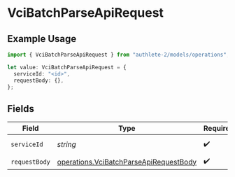 # VciBatchParseApiRequest

## Example Usage

```typescript
import { VciBatchParseApiRequest } from "authlete-2/models/operations";

let value: VciBatchParseApiRequest = {
  serviceId: "<id>",
  requestBody: {},
};
```

## Fields

| Field                                                                                            | Type                                                                                             | Required                                                                                         | Description                                                                                      |
| ------------------------------------------------------------------------------------------------ | ------------------------------------------------------------------------------------------------ | ------------------------------------------------------------------------------------------------ | ------------------------------------------------------------------------------------------------ |
| `serviceId`                                                                                      | *string*                                                                                         | :heavy_check_mark:                                                                               | A service ID.                                                                                    |
| `requestBody`                                                                                    | [operations.VciBatchParseApiRequestBody](../../models/operations/vcibatchparseapirequestbody.md) | :heavy_check_mark:                                                                               | N/A                                                                                              |